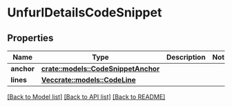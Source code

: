 # UnfurlDetailsCodeSnippet

## Properties

Name | Type | Description | Notes
------------ | ------------- | ------------- | -------------
**anchor** | [**crate::models::CodeSnippetAnchor**](CodeSnippetAnchor.md) |  | 
**lines** | [**Vec<crate::models::CodeLine>**](CodeLine.md) |  | 

[[Back to Model list]](../README.md#documentation-for-models) [[Back to API list]](../README.md#documentation-for-api-endpoints) [[Back to README]](../README.md)


